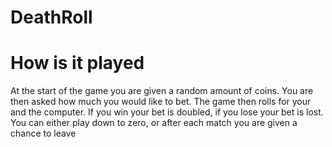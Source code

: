 # DeathRoll
# How is it played
At the start of the game you are given a random amount of coins. You are then asked how much you would like to bet. The game then rolls for your and the computer. If you win your bet is doubled, if you lose your bet is lost. You can either play down to zero, or after each match you are given a chance to leave

